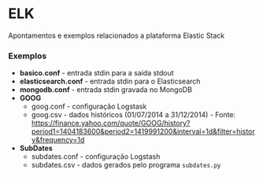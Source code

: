 # ELK

Apontamentos e exemplos relacionados a plataforma Elastic Stack

### Exemplos

- **basico.conf** - entrada stdin para a saída stdout
- **elasticsearch.conf** - entrada stdin para o Elasticsearch
- **mongodb.conf** - entrada stdin gravada no MongoDB
- **GOOG**
	- goog.conf - configuração Logstask
	- goog.csv - dados históricos (01/07/2014 a 31/12/2014) - Fonte: https://finance.yahoo.com/quote/GOOG/history?period1=1404183600&period2=1419991200&interval=1d&filter=history&frequency=1d
- **SubDates**
	- subdates.conf - configuração Logstash
	- subdates.csv - dados gerados pelo programa `subdates.py`
